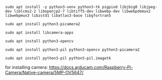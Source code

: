 `sudo apt install -y python3-venv python3-tk pigpiod libjbig0 libjpeg-dev liblcms2-2 libopenjp2-7 libtiff5-dev libwebp-dev libwebpdemux2 libwebpmux3 libzstd1 libatlas3-base libgfortran5`

`sudo apt install python3-picamera2`

`sudo apt install libcamera-apps`

`sudo apt install python3-opencv`

`sudo apt install python3-pil python3-opencv python3-picamera2`

`sudo apt install python3-pil python3-pil.imagetk`

for installing camera: https://docs.arducam.com/Raspberry-Pi-Camera/Native-camera/5MP-OV5647/